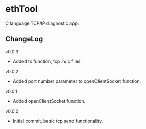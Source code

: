 # ethTool

C language TCP/IP diagnostic app.

## ChangeLog
v0.0.3
- Added tx function, tcp .h/.c files.

v0.0.2
- Added port number parameter to openClientSocket function.

v0.0.1
- Added openClientSocket function.

v0.0.0
- Initial commit, basic tcp send functionality.